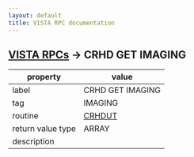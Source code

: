 ```yaml
---
layout: default
title: VISTA RPC documentation
---
```




## [VISTA RPCs](TableOfContent.md) &#8594; CRHD GET IMAGING 

 property | value 
--- | --- 
 label | CRHD GET IMAGING
 tag | IMAGING
 routine | [CRHDUT](http://code.osehra.org/dox/Routine_CRHDUT_source.html)
 return value type | ARRAY
 description | 